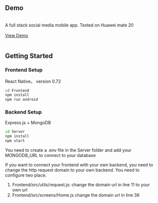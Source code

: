 ## Demo
  <p>
    <br />
    A full stack social media mobile app.
    Tested on Huawei mate 20
    <br />
    <br />
    <a href="https://www.bilibili.com/video/BV1fK41187Mi/">View Demo</a>
    <br />    
    <br />
  </p>



## Getting Started

### Frontend Setup
React Native， version 0.72

  ```sh
cd Frontend
npm install
npm run android
  ```


### Backend Setup
Express.js + MongoDB

  ```sh
cd Server
npm install
npm start
  ```


You need to create a .env file in the Server folder and add your MONGODB_URL to connect to your database

If you want to connect your frontend with your own backend, you need to change the http request domain to your own backend. You need to configure two place.
1. Frontend/src/utils/request.js: change the domain url in line 11 to your own url
2. Frontend/src/screens/Home.js change the domain url in line 36